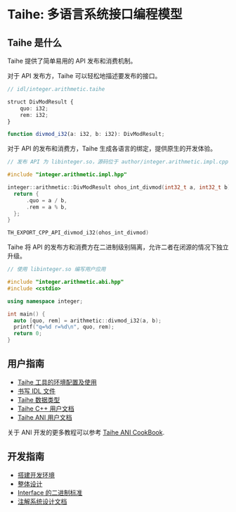 # Taihe: 多语言系统接口编程模型

## Taihe 是什么

Taihe 提供了简单易用的 API 发布和消费机制。

对于 API 发布方，Taihe 可以轻松地描述要发布的接口。
```ts
// idl/integer.arithmetic.taihe

struct DivModResult {
    quo: i32;
    rem: i32;
}

function divmod_i32(a: i32, b: i32): DivModResult;
```

对于 API 的发布和消费方，Taihe 生成各语言的绑定，提供原生的开发体验。
```c++
// 发布 API 为 libinteger.so，源码位于 author/integer.arithmetic.impl.cpp

#include "integer.arithmetic.impl.hpp"

integer::arithmetic::DivModResult ohos_int_divmod(int32_t a, int32_t b) {
  return {
      .quo = a / b,
      .rem = a % b,
  };
}

TH_EXPORT_CPP_API_divmod_i32(ohos_int_divmod)
```

Taihe 将 API 的发布方和消费方在二进制级别隔离，允许二者在闭源的情况下独立升级。
```c++
// 使用 libinteger.so 编写用户应用

#include "integer.arithmetic.abi.hpp"
#include <cstdio>

using namespace integer;

int main() {
  auto [quo, rem] = arithmetic::divmod_i32(a, b);
  printf("q=%d r=%d\n", quo, rem);
  return 0;
}
```

## 用户指南

- [Taihe 工具的环境配置及使用](docs/UserSetup.md)
- [书写 IDL 文件](docs/DSL.md)
- [Taihe 数据类型](docs/Types.md)
- [Taihe C++ 用户文档](docs/CppUserDoc.md)
- [Taihe ANI 用户文档](docs/AniUserDoc.md)

关于 ANI 开发的更多教程可以参考 [Taihe ANI CookBook](cookbook/README.md).

## 开发指南

- [搭建开发环境](docs/DevSetup.md)
- [整体设计](docs/Architecture.md)
- [Interface 的二进制标准](docs/InterfaceABI.md)
- [注解系统设计文档](docs/AttributeDesign.md)
